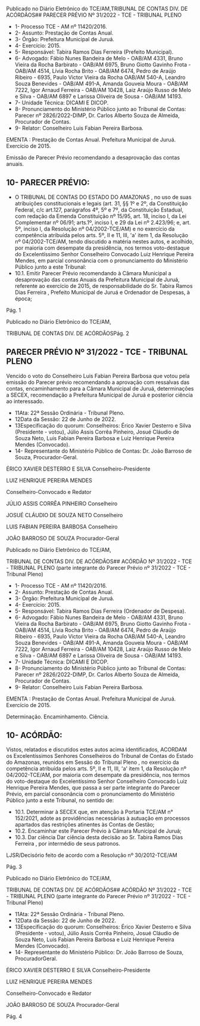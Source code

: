 Publicado  no  Diário  Eletrônico do TCE/AM,TRIBUNAL DE CONTAS DIV. DE ACÓRDÃOS## PARECER PRÉVIO Nº 31/2022 - TCE - TRIBUNAL PLENO

- 1- Processo TCE - AM nº 11420/2016.
- 2- Assunto: Prestação de Contas Anual.
- 3- Órgão: Prefeitura Municipal de Juruá.
- 4- Exercício: 2015.
- 5- Responsável: Tabira Ramos Dias Ferreira (Prefeito Municipal).
- 6- Advogado: Fábio Nunes Bandeira de Melo - OAB/AM 4331, Bruno Vieira da Rocha Barbirato - OAB/AM 6975, Bruno Giotto Gavinho Frota - OAB/AM 4514, Lívia Rocha Brito - OAB/AM 6474, Pedro de Araújo Ribeiro - 6935, Paulo Victor Vieira da Rocha OAB/AM 540-A, Leandro Souza Benevides - OAB/AM 491-A, Amanda Gouveia Moura - OAB/AM 7222, Igor Arnaud Ferreira - OAB/AM 10428, Laiz Araújo Russo de Melo e Silva - OAB/AM 6897 e Larissa Oliveira de Sousa - OAB/AM 14193.
- 7- Unidade Técnica: DICAMI E DICOP.
- 8- Pronunciamento  do  Ministério  Público  junto  ao  Tribunal  de  Contas: Parecer  nº 2826/2022-DIMP,  Dr. Carlos Alberto Souza de Almeida, Procurador de Contas.
- 9- Relator: Conselheiro Luis Fabian Pereira Barbosa.

EMENTA :  Prestação  de  Contas  Anual.    Prefeitura Municipal de Juruá.  Exercício de 2015.

Emissão de Parecer Prévio recomendando a desaprovação das contas anuais.

## 10-  PARECER PRÉVIO:

- O  TRIBUNAL  DE  CONTAS  DO  ESTADO  DO  AMAZONAS ,  no  uso  de  suas atribuições  constitucionais  e  legais  (art.  31,  §§  1º  e  2º,  da  Constituição  Federal,  c/c art.127,  parágrafos  4º,  5º  e  7º,  da  Constituição  Estadual,  com  redação  da  Emenda Constituição nº 15/95, art. 18, inciso I, da Lei Complementar nº 06/91; arts.1º, inciso I, e 29  da  Lei  nº  2.423/96;  e,  art.  5º,  inciso  I,  da  Resolução  nº  04/2002-TCE/AM)  e  no exercício da competência atribuída pelos arts. 5º, II e 11, III, 'a' item 1, da Resolução nº 04/2002-TCE/AM, tendo discutido a matéria nestes autos, e acolhido, por maioria com desempate da presidência, nos termos voto-destaque do Excelentíssimo Senhor Conselheiro Convocado Luiz Henrique Pereira Mendes, em parcial consonância com o pronunciamento do Ministério Público junto a este Tribunal:
- 10.1.  Emitir Parecer Prévio recomendando à Câmara Municipal a desaprovação das  contas  Anuais  da  Prefeitura  Municipal  de  Juruá, referente ao exercício de 2015, de responsabilidade do Sr. Tabira Ramos Dias Ferreira ,  Prefeito Municipal de Juruá e Ordenador de Despesas, à época;

Pág. 1

Publicado  no  Diário  Eletrônico do TCE/AM,

TRIBUNAL DE CONTAS DIV. DE ACÓRDÃOSPág. 2

## PARECER PRÉVIO Nº 31/2022 - TCE - TRIBUNAL PLENO

Vencido o voto do Conselheiro Luis Fabian Pereira Barbosa que votou pela emissão do Parecer prévio recomendando a aprovação com ressalvas das contas, encaminhamento  para  a  Câmara  Municipal  de  Juruá,  determinações  a  SECEX, recomendação a Prefeitura Municipal de Juruá e posterior ciência ao interessado.

- 11Ata: 22ª Sessão Ordinária - Tribunal Pleno.
- 12Data da Sessão: 22 de Junho de 2022.
- 13Especificação do quorum: Conselheiros: Érico Xavier Desterro e Silva (Presidente -  votou),  Júlio  Assis  Corrêa  Pinheiro,  Josué  Cláudio  de  Souza  Neto,  Luis  Fabian Pereira Barbosa e Luiz Henrique Pereira Mendes (Convocado).
- 14-  Representante  do  Ministério  Público  de  Contas: Dr. João  Barroso  de  Souza, Procurador-Geral.

ÉRICO XAVIER DESTERRO E SILVA Conselheiro-Presidente

LUIZ HENRIQUE PEREIRA MENDES

Conselheiro-Convocado e Redator

JÚLIO ASSIS CORRÊA PINHEIRO Conselheiro

JOSUÉ CLÁUDIO DE SOUZA NETO Conselheiro

LUIS FABIAN PEREIRA BARBOSA Conselheiro

JOÃO BARROSO DE SOUZA Procurador-Geral

Publicado  no  Diário  Eletrônico do TCE/AM,

TRIBUNAL DE CONTAS DIV. DE ACÓRDÃOS## ACÓRDÃO Nº 31/2022 - TCE - TRIBUNAL PLENO (parte integrante do Parecer Prévio nº 31/2022 - TCE - Tribunal Pleno)

- 1- Processo TCE - AM nº 11420/2016.
- 2- Assunto: Prestação de Contas Anual.
- 3- Órgão: Prefeitura Municipal de Juruá.
- 4- Exercício: 2015.
- 5- Responsável: Tabira Ramos Dias Ferreira (Ordenador de Despesa).
- 6- Advogado: Fábio Nunes Bandeira de Melo - OAB/AM 4331, Bruno Vieira da Rocha Barbirato - OAB/AM 6975, Bruno Giotto Gavinho Frota - OAB/AM 4514, Lívia Rocha Brito - OAB/AM 6474, Pedro de Araújo Ribeiro - 6935, Paulo Victor Vieira da Rocha OAB/AM 540-A, Leandro Souza Benevides - OAB/AM 491-A, Amanda Gouveia Moura - OAB/AM 7222, Igor Arnaud Ferreira - OAB/AM 10428, Laiz Araújo Russo de Melo e Silva - OAB/AM 6897 e Larissa Oliveira de Sousa - OAB/AM 14193.
- 7- Unidade Técnica: DICAMI E DICOP.
- 8- Pronunciamento  do  Ministério  Público  junto  ao  Tribunal  de  Contas: Parecer  nº 2826/2022-DIMP,  Dr. Carlos Alberto Souza de Almeida, Procurador de Contas.
- 9- Relator: Conselheiro Luis Fabian Pereira Barbosa.

EMENTA :  Prestação  de  Contas  Anual.    Prefeitura Municipal de Juruá. Exercício de 2015.

Determinação. Encaminhamento. Ciência.

## 10-  ACÓRDÃO:

Vistos, relatados e discutidos estes autos acima identificados, ACORDAM os Excelentíssimos Senhores Conselheiros do Tribunal de Contas do Estado do Amazonas, reunidos em Sessão do Tribunal Pleno , no exercício da competência atribuída pelos arts. 5º, II e 11, III, 'a' item 1, da Resolução nº 04/2002-TCE/AM, por maioria com desempate da  presidência,  nos  termos  do  voto-destaque  do  Excelentíssimo  Senhor  Conselheiro Convocado Luiz Henrique Pereira Mendes, que passa a ser parte integrante do Parecer Prévio, em parcial consonância com o pronunciamento do Ministério Público junto a este Tribunal, no sentido de:

- 10.1. Determinar à SECEX que, em atenção à Portaria TCE/AM n° 152/2021, adote  as  providências  necessárias  à  autuação  em  processos  apartados das restrições atinentes às Contas de Gestão;
- 10.2. Encaminhar este Parecer Prévio à Câmara Municipal de Juruá;
- 10.3. Dar  ciência Dar  ciência  desta  decisão  ao  Sr. Tabira  Ramos  Dias Ferreira , por intermédio de seus patronos.

LJSR/Decisório feito de acordo com a Resolução nº 30/2012-TCE/AM

Pág. 3

Publicado  no  Diário  Eletrônico do TCE/AM,

TRIBUNAL DE CONTAS DIV. DE ACÓRDÃOS## ACÓRDÃO Nº 31/2022 - TCE - TRIBUNAL PLENO (parte integrante do Parecer Prévio nº 31/2022 - TCE - Tribunal Pleno)

- 11Ata: 22ª Sessão Ordinária - Tribunal Pleno.
- 12Data da Sessão: 22 de Junho de 2022.
- 13Especificação do quorum: Conselheiros: Érico Xavier Desterro e Silva (Presidente -  votou),  Júlio  Assis  Corrêa  Pinheiro,  Josué  Cláudio  de  Souza  Neto,  Luis  Fabian Pereira Barbosa e Luiz Henrique Pereira Mendes (Convocado).
- 14-  Representante do Ministério Público: Dr. João Barroso de Souza, ProcuradorGeral.

ÉRICO XAVIER DESTERRO E SILVA Conselheiro-Presidente

LUIZ HENRIQUE PEREIRA MENDES

Conselheiro-Convocado e Redator

JOÃO BARROSO DE SOUZA Procurador-Geral

Pág. 4